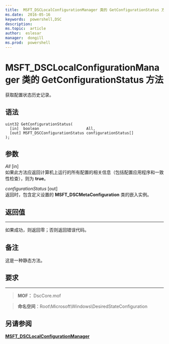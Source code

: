 ```yaml
---
title:  MSFT_DSCLocalConfigurationManager 类的 GetConfigurationStatus 方法
ms.date:  2016-05-16
keywords:  powershell,DSC
description:  
ms.topic:  article
author:  eslesar
manager:  dongill
ms.prod:  powershell
---
```


# MSFT_DSCLocalConfigurationManager 类的 GetConfigurationStatus 方法

获取配置状态历史记录。

语法
------

```mof
uint32 GetConfigurationStatus(
  [in]  boolean                     All,
  [out] MSFT_DSCConfigurationStatus configurationStatus[]
);
```

参数
----------

*All* \[in\]  
如果此方法应返回计算机上运行的所有配置的相关信息（包括配置应用程序和一致性检查），则为 **true**。

*configurationStatus* \[out\]  
返回时，包含定义设置的 **MSFT_DSCMetaConfiguration** 类的嵌入实例。

## 返回值
------------

如果成功，则返回零；否则返回错误代码。

## 备注

这是一种静态方法。

## 要求
------------
>**MOF：** DscCore.mof

>**命名空间**：Root\Microsoft\Windows\DesiredStateConfiguration


## 另请参阅


[**MSFT_DSCLocalConfigurationManager**](msft-dsclocalconfigurationmanager.md)


 

 





<!--HONumber=May16_HO3-->


